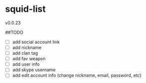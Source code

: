 # squid-list

v0.0.23


##TODO

- [ ] add social account link
- [ ] add nickname
- [ ] add clan tag
- [ ] add fav weapon
- [ ] add user info
- [ ] add skype username
- [ ] add edit account info (change nickname, email, password, etc)
